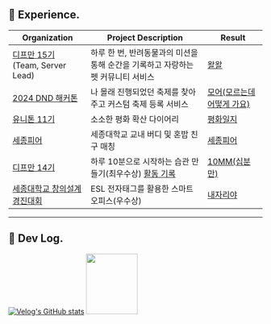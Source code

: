 
<!--
<br/>
 
[![Anurag's github stats](https://github-readme-stats.vercel.app/api?username=uiurihappy&show_icons=true&theme=vuefy)](https://github.com/uiurihappy/uiurihappy)
[![Top Langs](https://github-readme-stats.vercel.app/api/top-langs/?username=uiurihappy&layout=compact&langs_count=8&theme=white)](https://github.com/uiurihappy?tab=repositories&q=&type=&language=java&sort=)
-->


<!-- <a href="https://ybchar.notion.site/Yunbeom-d81729a2f1be49b3bda27137726f23d9"> DevLog Notion</a> <br/> -->
<!--
<a href="https://github.com/devxb/gitanimals">
  <img src="https://render.gitanimals.org/farms/uiurihappy" width="1000" height="120"/>
</a>
-->




## 🚀 Experience.
| Organization                                                                                           | Project Description                                                                                                                | Result                          |
|------------------------------------------------------------------------------------------------------|----------------------------------------------------------------------------------------------------------------------------|---------------------------------|
| [디프만 15기](https://github.com/depromeet/WalWal-server) (Team, Server Lead)                                     | 하루 한 번, 반려동물과의 미션을 통해 순간을 기록하고 자랑하는 펫 커뮤니티 서비스  | [왈왈](https://walwal.oopy.io/) |  
| [2024 DND 해커톤](https://github.com/DND-Hi)                                        | 나 몰래 진행되었던 축제를 찾아주고 커스텀 축제 등록 서비스  | [모어(모르는데 어떻게 가요)](https://github.com/DND-Hi/BE) |  
| [유니톤 11기](https://github.com/T1F5)                                              | 소소한 평화 확산 다이어리                                              |[평화일지](https://github.com/T1F5/daybook-backend) |
| [세종피어](https://github.com/SejongPeer/SejongPeer-back)                                              | 세종대학교 교내 버디 및 혼밥 친구 매칭                                               |[세종피어](https://sejongpeer.co.kr/) |
| [디프만 14기](https://github.com/depromeet/10mm-server)                                                | 하루 10분으로 시작하는 습관 만들기(최우수상) [활동 기록](https://velog.io/@uiurihappy/series/%EB%94%94%ED%94%84%EB%A7%8C-14%EA%B8%B0)  | [10MM(십분만)](https://info.10mm.today/) |
| [세종대학교 창의설계경진대회](https://github.com/team-asos/asos-server)                                | ESL 전자태그를 활용한 스마트오피스(우수상)               |[내자리야](https://youtu.be/YBxEm7mVuEE?si=vnolbVn3ordreFSd) |

---

## 📝 Dev Log.

[![Velog's GitHub stats](https://velog-readme-stats.vercel.app/api?name=uiurihappy)](https://velog.io/@uiurihappy) <a href="https://github.com/devxb/gitanimals/">
 <img src="https://render.gitanimals.org/lines/uiurihappy?pet-id=15" height="120" width="45%" align=right/>
</a>

<!--
---
<a href="https://github.com/devxb/gitanimals/">
  <img src="https://render.gitanimals.org/lines/uiurihappy?pet-id=15" height="100" width="45%" align=right />
  <img src="https://render.gitanimals.org/lines/uiurihappy?pet-id=15" height="100" width="45%" align=right />
</a>
-->
